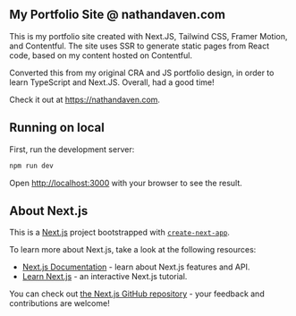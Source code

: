 ## My Portfolio Site @ nathandaven.com

This is my portfolio site created with Next.JS, Tailwind CSS, Framer Motion, and Contentful. The site uses SSR to generate static pages from React code, based on my content hosted on Contentful. 

Converted this from my original CRA and JS portfolio design, in order to learn TypeScript and Next.JS. Overall, had a good time!

Check it out at https://nathandaven.com.


## Running on local

First, run the development server:

```bash
npm run dev
```

Open [http://localhost:3000](http://localhost:3000) with your browser to see the result.


## About Next.js

This is a [Next.js](https://nextjs.org/) project bootstrapped with [`create-next-app`](https://github.com/vercel/next.js/tree/canary/packages/create-next-app).

To learn more about Next.js, take a look at the following resources:

- [Next.js Documentation](https://nextjs.org/docs) - learn about Next.js features and API.
- [Learn Next.js](https://nextjs.org/learn) - an interactive Next.js tutorial.

You can check out [the Next.js GitHub repository](https://github.com/vercel/next.js/) - your feedback and contributions are welcome!

